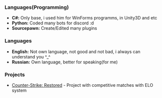 ### Languages(Programming)
- **C#:** Only base, i used him for WinForms programms, in Unity3D and etc
- **Python:** Coded many bots for discord :d 
- **Sourcepawn:** Create/Edited many plugins
### Languages
- **English:** Not own language, not good and not bad, i always can understand you ^_^
- **Russian:** Own language, better for speaking(for me)
### Projects
- <a href="https://www.csrestored.xyz/">Counter-Strike: Restored</a> - Project with competitive matches with ELO system

